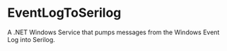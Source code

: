 # EventLogToSerilog

A .NET Windows Service that pumps messages from the Windows Event Log into Serilog.
